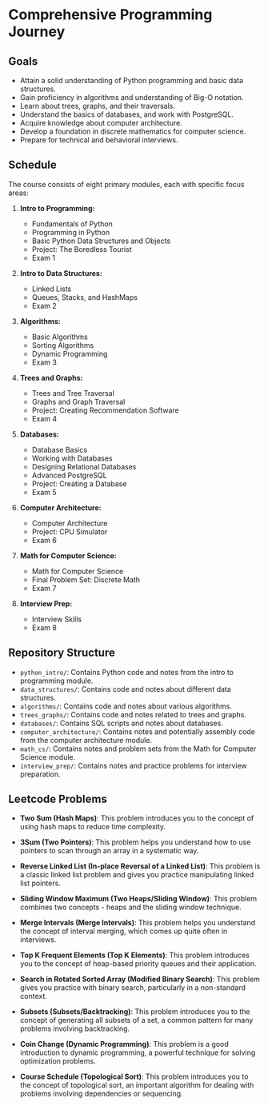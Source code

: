 # Comprehensive Programming Journey


## Goals

- Attain a solid understanding of Python programming and basic data structures.
- Gain proficiency in algorithms and understanding of Big-O notation.
- Learn about trees, graphs, and their traversals.
- Understand the basics of databases, and work with PostgreSQL.
- Acquire knowledge about computer architecture.
- Develop a foundation in discrete mathematics for computer science.
- Prepare for technical and behavioral interviews.

## Schedule

The course consists of eight primary modules, each with specific focus areas:

1. **Intro to Programming:**
   - Fundamentals of Python
   - Programming in Python
   - Basic Python Data Structures and Objects
   - Project: The Boredless Tourist
   - Exam 1

2. **Intro to Data Structures:**
   - Linked Lists
   - Queues, Stacks, and HashMaps
   - Exam 2

3. **Algorithms:**
   - Basic Algorithms
   - Sorting Algorithms
   - Dynamic Programming
   - Exam 3

4. **Trees and Graphs:**
   - Trees and Tree Traversal
   - Graphs and Graph Traversal
   - Project: Creating Recommendation Software
   - Exam 4

5. **Databases:**
   - Database Basics
   - Working with Databases
   - Designing Relational Databases
   - Advanced PostgreSQL
   - Project: Creating a Database
   - Exam 5

6. **Computer Architecture:**
   - Computer Architecture
   - Project: CPU Simulator
   - Exam 6

7. **Math for Computer Science:**
   - Math for Computer Science
   - Final Problem Set: Discrete Math
   - Exam 7

8. **Interview Prep:**
   - Interview Skills
   - Exam 8

## Repository Structure

- `python_intro/`: Contains Python code and notes from the intro to programming module.
- `data_structures/`: Contains code and notes about different data structures.
- `algorithms/`: Contains code and notes about various algorithms.
- `trees_graphs/`: Contains code and notes related to trees and graphs.
- `databases/`: Contains SQL scripts and notes about databases.
- `computer_architecture/`: Contains notes and potentially assembly code from the computer architecture module.
- `math_cs/`: Contains notes and problem sets from the Math for Computer Science module.
- `interview_prep/`: Contains notes and practice problems for interview preparation.

## Leetcode Problems

- **Two Sum (Hash Maps)**: This problem introduces you to the concept of using hash maps to reduce time complexity.

- **3Sum (Two Pointers)**: This problem helps you understand how to use pointers to scan through an array in a systematic way.

- **Reverse Linked List (In-place Reversal of a Linked List)**: This problem is a classic linked list problem and gives you practice manipulating linked list pointers.

- **Sliding Window Maximum (Two Heaps/Sliding Window)**: This problem combines two concepts - heaps and the sliding window technique.

- **Merge Intervals (Merge Intervals)**: This problem helps you understand the concept of interval merging, which comes up quite often in interviews.

- **Top K Frequent Elements (Top K Elements)**: This problem introduces you to the concept of heap-based priority queues and their application.

- **Search in Rotated Sorted Array (Modified Binary Search)**: This problem gives you practice with binary search, particularly in a non-standard context.

- **Subsets (Subsets/Backtracking)**: This problem introduces you to the concept of generating all subsets of a set, a common pattern for many problems involving backtracking.

- **Coin Change (Dynamic Programming)**: This problem is a good introduction to dynamic programming, a powerful technique for solving optimization problems.

- **Course Schedule (Topological Sort)**: This problem introduces you to the concept of topological sort, an important algorithm for dealing with problems involving dependencies or sequencing.
